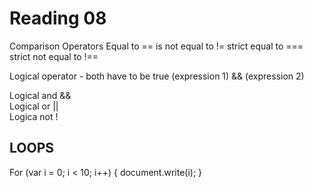 # Reading 08

Comparison Operators
Equal to ==     is not equal to !=  strict equal to  ===  strict not equal to !==


Logical operator - both have to be true
(expression 1) && (expression 2) 

Logical and  &&     
Logical or ||   
Logica not !

## LOOPS

For (var i = 0; i < 10; i++) {
document.write(i);
}
